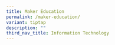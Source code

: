 ```yaml
---
title: Maker Education
permalink: /maker-education/
variant: tiptap
description: ""
third_nav_title: Information Technology
---
```

